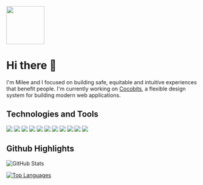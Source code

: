 <span background="white" padding="4px">
<img width="100px" src="https://milee-0421.s3-us-west-1.amazonaws.com/static/img/projects/icon-m.svg">
</span>

# Hi there :wave:
I'm Milee and I focused on building safe, equitable and intuitive experiences that benefit people. I'm currently working on [Cocobits](http://cocobits.github.io/), a flexible design system for building modern web applications.

## Technologies and Tools
![](https://img.shields.io/badge/Code-JavaScript-informational?style=flat&logo=JavaScript&logoColor=white&color=0F2976)
![](https://img.shields.io/badge/Code-Sass-informational?style=flat&logo=Sass&logoColor=white&color=0F2976)
![](https://img.shields.io/badge/Code-CSS-informational?style=flat&logo=CSS3&logoColor=white&color=0F2976)
![](https://img.shields.io/badge/Code-HTML-informational?style=flat&logo=HTML5&logoColor=white&color=0F2976)
![](https://img.shields.io/badge/Code-Python-informational?style=flat&logo=Python&logoColor=white&color=0F2976)
![](https://img.shields.io/badge/Editor-VSCode-informational?style=flat&logo=Visual-Studio-Code&logoColor=white&color=0D464B)
![](https://img.shields.io/badge/Tools-PostgreSQL-informational?style=flat&logo=PostgreSQL&logoColor=white&color=2A1972)
![](https://img.shields.io/badge/Tools-Sketch-informational?style=flat&logo=Sketch&logoColor=white&color=2A1972)
![](https://img.shields.io/badge/Tools-XD-informational?style=flat&logo=Adobe-XD&logoColor=white&color=2A1972)
![](https://img.shields.io/badge/Tools-Photoshop-informational?style=flat&logo=Adobe-Photoshop&logoColor=white&color=2A1972)
![](https://img.shields.io/badge/Tools-Illustrator-informational?style=flat&logo=Adobe-Illustrator&logoColor=white&color=2A1972)


## Github Highlights
![GitHub Stats](https://github-readme-stats.vercel.app/api?username=mileeme&hide=stars,prs)

[![Top Languages](https://github-readme-stats.vercel.app/api/top-langs/?username=mileeme&layout=compact)](https://github.com/mileeme/github-readme-stats)


